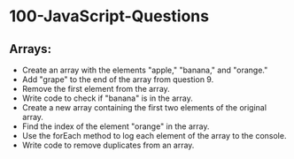 # 100-JavaScript-Questions

## Arrays:
- Create an array with the elements "apple," "banana," and "orange."
- Add "grape" to the end of the array from question 9.
- Remove the first element from the array.
- Write code to check if "banana" is in the array.
- Create a new array containing the first two elements of the original array.
- Find the index of the element "orange" in the array.
- Use the forEach method to log each element of the array to the console.
- Write code to remove duplicates from an array.